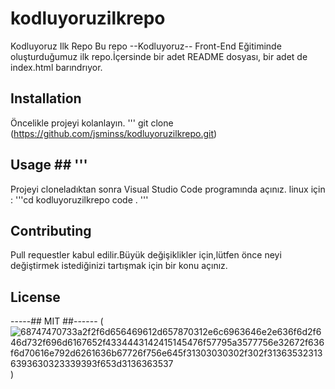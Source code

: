 # kodluyoruzilkrepo
Kodluyoruz Ilk Repo
Bu repo --Kodluyoruz--  Front-End Eğitiminde oluşturduğumuz ilk repo.İçersinde  bir adet README dosyası, bir adet de index.html barındrıyor.
## Installation ##
Öncelikle projeyi kolanlayın.
''' git clone (https://github.com/jsminss/kodluyoruzilkrepo.git)
## Usage ## '''
Projeyi cloneladıktan sonra Visual Studio Code programında açınız.
linux için :
'''cd kodluyoruzilkrepo
code . '''
## Contributing ##
Pull requestler kabul edilir.Büyük değişiklikler için,lütfen önce neyi değiştirmek istediğinizi tartışmak için bir konu açınız.
## License ##
-----## MIT ##------
(![68747470733a2f2f6d656469612d657870312e6c6963646e2e636f6d2f646d732f696d6167652f4334443142415145476f57795a3577756e32672f636f6d70616e792d6261636b67726f756e645f31303030302f302f313635323136393630323339393f653d3136363537](https://user-images.githubusercontent.com/95120016/194892076-1f3cabc7-0a2e-4e3f-aae7-fff7a05edd05.jpg)
)
